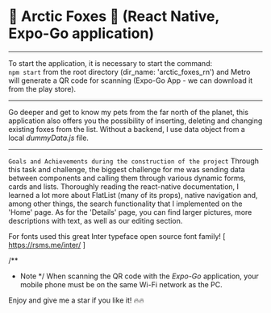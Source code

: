 # 🦊 Arctic Foxes 🦊 (React Native, Expo-Go application)
<hr/>

To start the application, it is necessary to start the command: <br/>
```npm start``` from the root directory (dir_name: 'arctic_foxes_rn') and Metro will generate a QR code for scanning (Expo-Go App - we can download it from the play store).

<hr/>
Go deeper and get to know my pets from the far north of the planet, this application also offers you the possibility of inserting, 
deleting and changing existing foxes from the list. Without a backend, I use data object from a local <i>dummyData.js</i> file. 
<br/> <hr/>

```Goals and Achievements during the construction of the project```
Through this task and challenge, the biggest challenge for me was sending data between components and calling them through various dynamic forms, cards and lists. Thoroughly reading the react-native documentation, I learned a lot more about FlatList (many of its props), native navigation and, among other things, the search functionality that I implemented on the 'Home' page. As for the 'Details' page, you can find larger pictures, more descriptions with text, as well as our editing section.

For fonts used this great Inter typeface open source font family! 
[ https://rsms.me/inter/ ]

/** 
* Note 
*/
When scanning the QR code with the <i>Expo-Go</i> application, your mobile phone must be on the same Wi-Fi network as the PC.

Enjoy and give me a star if you like it! 🔥🔥
